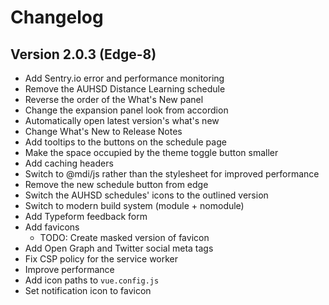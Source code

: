 # Changelog

## Version 2.0.3 (Edge-8)

-   Add Sentry.io error and performance monitoring
-   Remove the AUHSD Distance Learning schedule
-   Reverse the order of the What's New panel
-   Change the expansion panel look from accordion
-   Automatically open latest version's what's new
-   Change What's New to Release Notes
-   Add tooltips to the buttons on the schedule page
-   Make the space occupied by the theme toggle button smaller
-   Add caching headers
-   Switch to @mdi/js rather than the stylesheet for improved performance
-   Remove the new schedule button from edge
-   Switch the AUHSD schedules' icons to the outlined version
-   Switch to modern build system (module + nomodule)
-   Add Typeform feedback form
-   Add favicons
    -   TODO: Create masked version of favicon
-   Add Open Graph and Twitter social meta tags
-   Fix CSP policy for the service worker
-   Improve performance
-   Add icon paths to `vue.config.js`
-   Set notification icon to favicon
